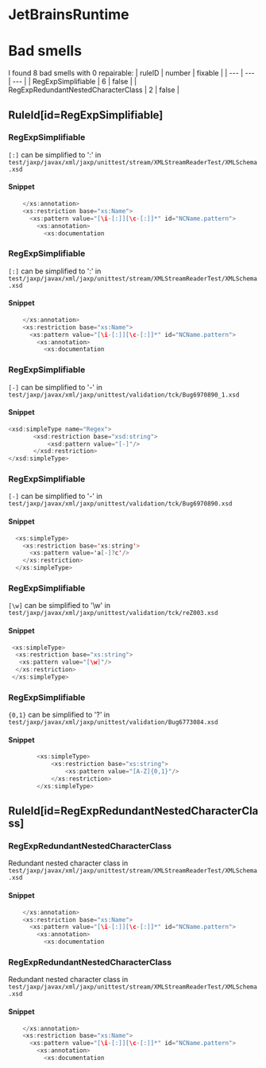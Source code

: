 # JetBrainsRuntime 
 
# Bad smells
I found 8 bad smells with 0 repairable:
| ruleID | number | fixable |
| --- | --- | --- |
| RegExpSimplifiable | 6 | false |
| RegExpRedundantNestedCharacterClass | 2 | false |
## RuleId[id=RegExpSimplifiable]
### RegExpSimplifiable
`[:]` can be simplified to ':'
in `test/jaxp/javax/xml/jaxp/unittest/stream/XMLStreamReaderTest/XMLSchema.xsd`
#### Snippet
```java
    </xs:annotation>
    <xs:restriction base="xs:Name">
      <xs:pattern value="[\i-[:]][\c-[:]]*" id="NCName.pattern">
        <xs:annotation>
          <xs:documentation
```

### RegExpSimplifiable
`[:]` can be simplified to ':'
in `test/jaxp/javax/xml/jaxp/unittest/stream/XMLStreamReaderTest/XMLSchema.xsd`
#### Snippet
```java
    </xs:annotation>
    <xs:restriction base="xs:Name">
      <xs:pattern value="[\i-[:]][\c-[:]]*" id="NCName.pattern">
        <xs:annotation>
          <xs:documentation
```

### RegExpSimplifiable
`[-]` can be simplified to '-'
in `test/jaxp/javax/xml/jaxp/unittest/validation/tck/Bug6970890_1.xsd`
#### Snippet
```java
<xsd:simpleType name="Regex">
       <xsd:restriction base="xsd:string">
           <xsd:pattern value="[-]"/>
       </xsd:restriction>
</xsd:simpleType>
```

### RegExpSimplifiable
`[-]` can be simplified to '-'
in `test/jaxp/javax/xml/jaxp/unittest/validation/tck/Bug6970890.xsd`
#### Snippet
```java
  <xs:simpleType>
    <xs:restriction base='xs:string'>
      <xs:pattern value='a[-]?c'/>
    </xs:restriction>
  </xs:simpleType>
```

### RegExpSimplifiable
`[\w]` can be simplified to '\\w'
in `test/jaxp/javax/xml/jaxp/unittest/validation/tck/reZ003.xsd`
#### Snippet
```java
 <xs:simpleType>
  <xs:restriction base="xs:string">
   <xs:pattern value="[\w]"/>
  </xs:restriction>
 </xs:simpleType>
```

### RegExpSimplifiable
`{0,1}` can be simplified to '?'
in `test/jaxp/javax/xml/jaxp/unittest/validation/Bug6773084.xsd`
#### Snippet
```java
        <xs:simpleType>
            <xs:restriction base="xs:string">
                <xs:pattern value="[A-Z]{0,1}"/>
            </xs:restriction>
        </xs:simpleType>
```

## RuleId[id=RegExpRedundantNestedCharacterClass]
### RegExpRedundantNestedCharacterClass
Redundant nested character class
in `test/jaxp/javax/xml/jaxp/unittest/stream/XMLStreamReaderTest/XMLSchema.xsd`
#### Snippet
```java
    </xs:annotation>
    <xs:restriction base="xs:Name">
      <xs:pattern value="[\i-[:]][\c-[:]]*" id="NCName.pattern">
        <xs:annotation>
          <xs:documentation
```

### RegExpRedundantNestedCharacterClass
Redundant nested character class
in `test/jaxp/javax/xml/jaxp/unittest/stream/XMLStreamReaderTest/XMLSchema.xsd`
#### Snippet
```java
    </xs:annotation>
    <xs:restriction base="xs:Name">
      <xs:pattern value="[\i-[:]][\c-[:]]*" id="NCName.pattern">
        <xs:annotation>
          <xs:documentation
```

